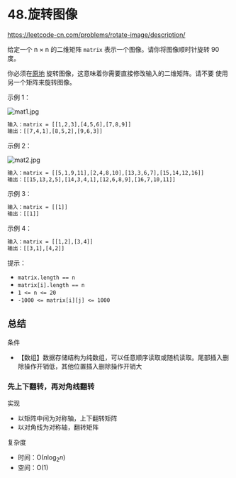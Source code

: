 # 48.旋转图像

<https://leetcode-cn.com/problems/rotate-image/description/>

给定一个 n × n 的二维矩阵 `matrix` 表示一个图像。请你将图像顺时针旋转 90 度。

你必须在[原地](https://baike.baidu.com/item/%E5%8E%9F%E5%9C%B0%E7%AE%97%E6%B3%95) 旋转图像，这意味着你需要直接修改输入的二维矩阵。请不要 使用另一个矩阵来旋转图像。

示例 1：

![mat1.jpg](https://assets.leetcode.com/uploads/2020/08/28/mat1.jpg)

```txt
输入：matrix = [[1,2,3],[4,5,6],[7,8,9]]
输出：[[7,4,1],[8,5,2],[9,6,3]]
```

示例 2：

![mat2.jpg](https://assets.leetcode.com/uploads/2020/08/28/mat2.jpg)

```txt
输入：matrix = [[5,1,9,11],[2,4,8,10],[13,3,6,7],[15,14,12,16]]
输出：[[15,13,2,5],[14,3,4,1],[12,6,8,9],[16,7,10,11]]
```

示例 3：

```txt
输入：matrix = [[1]]
输出：[[1]]
```

示例 4：

```txt
输入：matrix = [[1,2],[3,4]]
输出：[[3,1],[4,2]]
```

提示：

- `matrix.length == n`
- `matrix[i].length == n`
- `1 <= n <= 20`
- `-1000 <= matrix[i][j] <= 1000`

## 总结

条件

- 【数组】数据存储结构为纯数组，可以任意顺序读取或随机读取。尾部插入删除操作开销低，其他位置插入删除操作开销大

### 先上下翻转，再对角线翻转

实现

- 以矩阵中间为对称轴，上下翻转矩阵
- 以对角线为对称轴，翻转矩阵

复杂度

- 时间：O($n\log_2n$)
- 空间：O(1)
